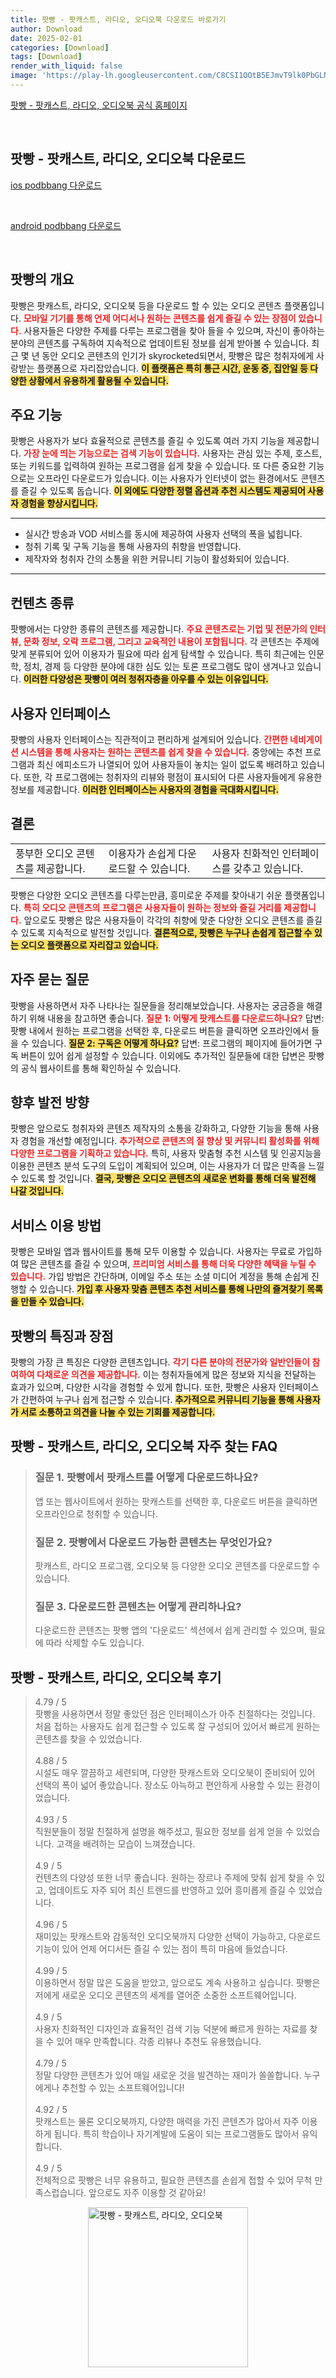 ```yaml
---
title: 팟빵 - 팟캐스트, 라디오, 오디오북 다운로드 바로가기
author: Download
date: 2025-02-01
categories: [Download]
tags: [Download]
render_with_liquid: false
image: 'https://play-lh.googleusercontent.com/C8CSI1OOtB5EJmvT9lk0PbGLNZ711b3C9MKDLvg7HuG7K3U4rLbxO71_ROg-jFI6BpU=s256-rw'
---
```

<p><a class='click-button' title='팟빵 - 팟캐스트, 라디오, 오디오북' href='https://www.podbbang.com/' rel='nofollow'>팟빵 - 팟캐스트, 라디오, 오디오북 공식 홈페이지</a></p><br>
<h2 id='팟빵 - 팟캐스트, 라디오, 오디오북_다운로드'>팟빵 - 팟캐스트, 라디오, 오디오북 다운로드</h2>
<p><a class="click-button ios" title="podbbang 다운로드" href="https://apps.apple.com/kr/app/%ED%8C%9F%EB%B9%B5/id612769954" rel="nofollow">ios podbbang 다운로드</a></p><br>
<p><a class="click-button android" title="podbbang 다운로드" href="https://play.google.comhttps://play.google.com/store/apps/details?id=com.makeshop.podbbang" rel="nofollow">android podbbang 다운로드</a></p><br>


<h2 id='팟빵의 개요'>팟빵의 개요</h2>

<p>팟빵은 팟캐스트, 라디오, 오디오북 등을 다운로드 할 수 있는 오디오 콘텐츠 플랫폼입니다. <b><span style="color: #ee2323;">모바일 기기를 통해 언제 어디서나 원하는 콘텐츠를 쉽게 즐길 수 있는 장점이 있습니다.</span></b> 사용자들은 다양한 주제를 다루는 프로그램을 찾아 들을 수 있으며, 자신이 좋아하는 분야의 콘텐츠를 구독하여 지속적으로 업데이트된 정보를 쉽게 받아볼 수 있습니다. 최근 몇 년 동안 오디오 콘텐츠의 인기가 skyrocketed되면서, 팟빵은 많은 청취자에게 사랑받는 플랫폼으로 자리잡았습니다. <b><span style="background-color: #ffe066;">이 플랫폼은 특히 통근 시간, 운동 중, 집안일 등 다양한 상황에서 유용하게 활용될 수 있습니다.</span></b></p>

<h2 id='주요 기능'>주요 기능</h2>

<p>팟빵은 사용자가 보다 효율적으로 콘텐츠를 즐길 수 있도록 여러 가지 기능을 제공합니다. <b><span style="color: #ee2323;">가장 눈에 띄는 기능으로는 검색 기능이 있습니다.</span></b> 사용자는 관심 있는 주제, 호스트, 또는 키워드를 입력하여 원하는 프로그램을 쉽게 찾을 수 있습니다. 또 다른 중요한 기능으로는 오프라인 다운로드가 있습니다. 이는 사용자가 인터넷이 없는 환경에서도 콘텐츠를 즐길 수 있도록 돕습니다. <b><span style="background-color: #ffe066;">이 외에도 다양한 정렬 옵션과 추천 시스템도 제공되어 사용자 경험을 향상시킵니다.</span></b></p>

<hr />

<ul>
    <li>실시간 방송과 VOD 서비스를 동시에 제공하여 사용자 선택의 폭을 넓힙니다.</li>
    <li>청취 기록 및 구독 기능을 통해 사용자의 취향을 반영합니다.</li>
    <li>제작자와 청취자 간의 소통을 위한 커뮤니티 기능이 활성화되어 있습니다.</li>
</ul>

<hr />

<h2 id='컨텐츠 종류'>컨텐츠 종류</h2>

<p>팟빵에서는 다양한 종류의 콘텐츠를 제공합니다. <b><span style="color: #ee2323;">주요 콘텐츠로는 기업 및 전문가의 인터뷰, 문화 정보, 오락 프로그램, 그리고 교육적인 내용이 포함됩니다.</span></b> 각 콘텐츠는 주제에 맞게 분류되어 있어 이용자가 필요에 따라 쉽게 탐색할 수 있습니다. 특히 최근에는 인문학, 정치, 경제 등 다양한 분야에 대한 심도 있는 토론 프로그램도 많이 생겨나고 있습니다. <b><span style="background-color: #ffe066;">이러한 다양성은 팟빵이 여러 청취자층을 아우를 수 있는 이유입니다.</span></b></p>

<h2 id='사용자 인터페이스'>사용자 인터페이스</h2>

<p>팟빵의 사용자 인터페이스는 직관적이고 편리하게 설계되어 있습니다. <b><span style="color: #ee2323;">간편한 네비게이션 시스템을 통해 사용자는 원하는 콘텐츠를 쉽게 찾을 수 있습니다.</span></b> 중앙에는 추천 프로그램과 최신 에피소드가 나열되어 있어 사용자들이 놓치는 일이 없도록 배려하고 있습니다. 또한, 각 프로그램에는 청취자의 리뷰와 평점이 표시되어 다른 사용자들에게 유용한 정보를 제공합니다. <b><span style="background-color: #ffe066;">이러한 인터페이스는 사용자의 경험을 극대화시킵니다.</span></b></p>

<h2 id='결론'>결론</h2>

<table>
    <tr>
        <td>풍부한 오디오 콘텐츠를 제공합니다.</td>
        <td>이용자가 손쉽게 다운로드할 수 있습니다.</td>
        <td>사용자 친화적인 인터페이스를 갖추고 있습니다.</td>
    </tr>
</table>

<p>팟빵은 다양한 오디오 콘텐츠를 다루는만큼, 흥미로운 주제를 찾아내기 쉬운 플랫폼입니다. <b><span style="color: #ee2323;">특히 오디오 콘텐츠의 프로그램은 사용자들이 원하는 정보와 즐길 거리를 제공합니다.</span></b> 앞으로도 팟빵은 많은 사용자들이 각각의 취향에 맞춘 다양한 오디오 콘텐츠를 즐길 수 있도록 지속적으로 발전할 것입니다. <b><span style="background-color: #ffe066;">결론적으로, 팟빵은 누구나 손쉽게 접근할 수 있는 오디오 플랫폼으로 자리잡고 있습니다.</span></b></p>

<h2 id='자주 묻는 질문'>자주 묻는 질문</h2>

<p>팟빵을 사용하면서 자주 나타나는 질문들을 정리해보았습니다. 사용자는 궁금증을 해결하기 위해 내용을 참고하면 좋습니다. <b><span style="color: #ee2323;">질문 1: 어떻게 팟캐스트를 다운로드하나요?</span></b> 답변: 팟빵 내에서 원하는 프로그램을 선택한 후, 다운로드 버튼을 클릭하면 오프라인에서 들을 수 있습니다. <b><span style="background-color: #ffe066;">질문 2: 구독은 어떻게 하나요?</span></b> 답변: 프로그램의 페이지에 들어가면 구독 버튼이 있어 쉽게 설정할 수 있습니다. 이외에도 추가적인 질문들에 대한 답변은 팟빵의 공식 웹사이트를 통해 확인하실 수 있습니다.</p>

<h2 id='향후 발전 방향'>향후 발전 방향</h2>

<p>팟빵은 앞으로도 청취자와 콘텐츠 제작자의 소통을 강화하고, 다양한 기능을 통해 사용자 경험을 개선할 예정입니다. <b><span style="color: #ee2323;">추가적으로 콘텐츠의 질 향상 및 커뮤니티 활성화를 위해 다양한 프로그램을 기획하고 있습니다.</span></b> 특히, 사용자 맞춤형 추천 시스템 및 인공지능을 이용한 콘텐츠 분석 도구의 도입이 계획되어 있으며, 이는 사용자가 더 많은 만족을 느낄 수 있도록 할 것입니다. <b><span style="background-color: #ffe066;">결국, 팟빵은 오디오 콘텐츠의 새로운 변화를 통해 더욱 발전해 나갈 것입니다.</span></b></p>

<h2 id='서비스 이용 방법'>서비스 이용 방법</h2>

<p>팟빵은 모바일 앱과 웹사이트를 통해 모두 이용할 수 있습니다. 사용자는 무료로 가입하여 많은 콘텐츠를 즐길 수 있으며, <b><span style="color: #ee2323;">프리미엄 서비스를 통해 더욱 다양한 혜택을 누릴 수 있습니다.</span></b> 가입 방법은 간단하며, 이메일 주소 또는 소셜 미디어 계정을 통해 손쉽게 진행할 수 있습니다. <b><span style="background-color: #ffe066;">가입 후 사용자 맞춤 콘텐츠 추천 서비스를 통해 나만의 즐겨찾기 목록을 만들 수 있습니다.</span></b></p>

<h2 id='팟빵의 특징과 장점'>팟빵의 특징과 장점</h2>

<p>팟빵의 가장 큰 특징은 다양한 콘텐츠입니다. <b><span style="color: #ee2323;">각기 다른 분야의 전문가와 일반인들이 참여하여 다채로운 의견을 제공합니다.</span></b> 이는 청취자들에게 많은 정보와 지식을 전달하는 효과가 있으며, 다양한 시각을 경험할 수 있게 합니다. 또한, 팟빵은 사용자 인터페이스가 간편하여 누구나 쉽게 접근할 수 있습니다. <b><span style="background-color: #ffe066;">추가적으로 커뮤니티 기능을 통해 사용자가 서로 소통하고 의견을 나눌 수 있는 기회를 제공합니다.</span></b></p>


<h2 id='팟빵 - 팟캐스트, 라디오, 오디오북_자주_찾는_FAQ'>팟빵 - 팟캐스트, 라디오, 오디오북 자주 찾는 FAQ</h2>
<div itemscope="" itemtype="https://schema.org/FAQPage"> 
<blockquote> 
<div itemscope="" itemprop="mainEntity" itemtype="https://schema.org/Question"> 
<h3 itemprop="name">질문 1. 팟빵에서 팟캐스트를 어떻게 다운로드하나요?</h3> 
<div itemscope="" itemprop="acceptedAnswer" itemtype="https://schema.org/Answer"> 
<span itemprop="text"> 
<p>앱 또는 웹사이트에서 원하는 팟캐스트를 선택한 후, 다운로드 버튼을 클릭하면 오프라인으로 청취할 수 있습니다.</p> 
</span> 
</div> 
</div> 

<div itemscope="" itemprop="mainEntity" itemtype="https://schema.org/Question"> 
<h3 itemprop="name">질문 2. 팟빵에서 다운로드 가능한 콘텐츠는 무엇인가요?</h3> 
<div itemscope="" itemprop="acceptedAnswer" itemtype="https://schema.org/Answer"> 
<span itemprop="text"> 
<p>팟캐스트, 라디오 프로그램, 오디오북 등 다양한 오디오 콘텐츠를 다운로드할 수 있습니다.</p> 
</span> 
</div> 
</div> 

<div itemscope="" itemprop="mainEntity" itemtype="https://schema.org/Question"> 
<h3 itemprop="name">질문 3. 다운로드한 콘텐츠는 어떻게 관리하나요?</h3> 
<div itemscope="" itemprop="acceptedAnswer" itemtype="https://schema.org/Answer"> 
<span itemprop="text"> 
<p>다운로드한 콘텐츠는 팟빵 앱의 '다운로드' 섹션에서 쉽게 관리할 수 있으며, 필요에 따라 삭제할 수도 있습니다.</p> 
</span> 
</div> 
</div> 
</blockquote> 
</div>
<h2 id='팟빵 - 팟캐스트, 라디오, 오디오북_후기'>팟빵 - 팟캐스트, 라디오, 오디오북 후기</h2>
<div itemscope itemtype="https://schema.org/Product">
  <blockquote>
  <div itemprop="review" itemscope itemtype="https://schema.org/Review">
      <div itemprop="reviewRating" itemscope itemtype="https://schema.org/Rating"> <span itemprop="ratingValue">4.79</span> / <span itemprop="bestRating">5</span> </div>
      <span itemprop="reviewBody">팟빵을 사용하면서 정말 좋았던 점은 인터페이스가 아주 친절하다는 것입니다. 처음 접하는 사용자도 쉽게 접근할 수 있도록 잘 구성되어 있어서 빠르게 원하는 콘텐츠를 찾을 수 있었습니다.</span>
  </div>
  <br>
  <div itemprop="review" itemscope itemtype="https://schema.org/Review">
      <div itemprop="reviewRating" itemscope itemtype="https://schema.org/Rating"> <span itemprop="ratingValue">4.88</span> / <span itemprop="bestRating">5</span> </div>
      <span itemprop="reviewBody">시설도 매우 깔끔하고 세련되며, 다양한 팟캐스트와 오디오북이 준비되어 있어 선택의 폭이 넓어 좋았습니다. 장소도 아늑하고 편안하게 사용할 수 있는 환경이었습니다.</span>
  </div>
  <br>
  <div itemprop="review" itemscope itemtype="https://schema.org/Review">
      <div itemprop="reviewRating" itemscope itemtype="schema.org/Rating"> <span itemprop="ratingValue">4.93</span> / <span itemprop="bestRating">5</span> </div>
      <span itemprop="reviewBody">직원분들이 정말 친절하게 설명을 해주셨고, 필요한 정보를 쉽게 얻을 수 있었습니다. 고객을 배려하는 모습이 느껴졌습니다.</span>
  </div>
  <br>
  <div itemprop="review" itemscope itemtype="schema.org/Review">
      <div itemprop="reviewRating" itemscope itemtype="https://schema.org/Rating"> <span itemprop="ratingValue">4.9</span> / <span itemprop="bestRating">5</span> </div>
      <span itemprop="reviewBody">컨텐츠의 다양성 또한 너무 좋습니다. 원하는 장르나 주제에 맞춰 쉽게 찾을 수 있고, 업데이트도 자주 되어 최신 트렌드를 반영하고 있어 흥미롭게 즐길 수 있었습니다.</span>
  </div>
  <br>
  <div itemprop="review" itemscope itemtype="https://schema.org/Review">
      <div itemprop="reviewRating" itemscope itemtype="schema.org/Rating"> <span itemprop="ratingValue">4.96</span> / <span itemprop="bestRating">5</span> </div>
      <span itemprop="reviewBody">재미있는 팟캐스트와 감동적인 오디오북까지 다양한 선택이 가능하고, 다운로드 기능이 있어 언제 어디서든 즐길 수 있는 점이 특히 마음에 들었습니다.</span>
  </div>
  <br>
  <div itemprop="review" itemscope itemtype="https://schema.org/Review">
      <div itemprop="reviewRating" itemscope itemtype="schema.org/Rating"> <span itemprop="ratingValue">4.99</span> / <span itemprop="bestRating">5</span> </div>
      <span itemprop="reviewBody">이용하면서 정말 많은 도움을 받았고, 앞으로도 계속 사용하고 싶습니다. 팟빵은 저에게 새로운 오디오 콘텐츠의 세계를 열어준 소중한 소프트웨어입니다.</span>
  </div>
  <br>
  <div itemprop="review" itemscope itemtype="schema.org/Review">
      <div itemprop="reviewRating" itemscope itemtype="schema.org/Rating"> <span itemprop="ratingValue">4.9</span> / <span itemprop="bestRating">5</span> </div>
      <span itemprop="reviewBody">사용자 친화적인 디자인과 효율적인 검색 기능 덕분에 빠르게 원하는 자료를 찾을 수 있어 매우 만족합니다. 각종 리뷰나 추천도 유용했습니다.</span>
  </div>
  <br>
  <div itemprop="review" itemscope itemtype="schema.org/Review">
      <div itemprop="reviewRating" itemscope itemtype="schema.org/Rating"> <span itemprop="ratingValue">4.79</span> / <span itemprop="bestRating">5</span> </div>
      <span itemprop="reviewBody">정말 다양한 콘텐츠가 있어 매일 새로운 것을 발견하는 재미가 쏠쏠합니다. 누구에게나 추천할 수 있는 소프트웨어입니다!</span>
  </div>
  <br>
  <div itemprop="review" itemscope itemtype="schema.org/Review">
      <div itemprop="reviewRating" itemscope itemtype="schema.org/Rating"> <span itemprop="ratingValue">4.92</span> / <span itemprop="bestRating">5</span> </div>
      <span itemprop="reviewBody">팟캐스트는 물론 오디오북까지, 다양한 매력을 가진 콘텐츠가 많아서 자주 이용하게 됩니다. 특히 학습이나 자기계발에 도움이 되는 프로그램들도 많아서 유익합니다.</span>
  </div>
  <br>
  <div itemprop="review" itemscope itemtype="schema.org/Review">
      <div itemprop="reviewRating" itemscope itemtype="schema.org/Rating"> <span itemprop="ratingValue">4.9</span> / <span itemprop="bestRating">5</span> </div>
      <span itemprop="reviewBody">전체적으로 팟빵은 너무 유용하고, 필요한 콘텐츠를 손쉽게 접할 수 있어 무척 만족스럽습니다. 앞으로도 자주 이용할 것 같아요!</span>
  </div>
  </blockquote>
</div>
<figure class="image" style="display: flex; justify-content: center; align-items: center; margin: 0;"><img src="https://play-lh.googleusercontent.com/C8CSI1OOtB5EJmvT9lk0PbGLNZ711b3C9MKDLvg7HuG7K3U4rLbxO71_ROg-jFI6BpU=s256-rw" alt="팟빵 - 팟캐스트, 라디오, 오디오북" width="256" height="256" style="max-width: 100%; height: auto;"></figure>